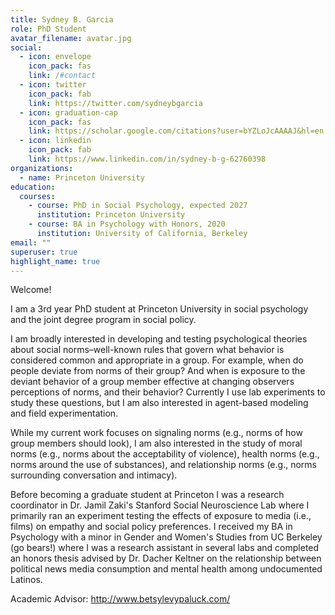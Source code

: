 ```yaml
---
title: Sydney B. Garcia
role: PhD Student
avatar_filename: avatar.jpg
social:
  - icon: envelope
    icon_pack: fas
    link: /#contact
  - icon: twitter
    icon_pack: fab
    link: https://twitter.com/sydneybgarcia
  - icon: graduation-cap
    icon_pack: fas
    link: https://scholar.google.com/citations?user=bYZLoJcAAAAJ&hl=en
  - icon: linkedin
    icon_pack: fab
    link: https://www.linkedin.com/in/sydney-b-g-62760398
organizations:
  - name: Princeton University
education:
  courses:
    - course: PhD in Social Psychology, expected 2027
      institution: Princeton University
    - course: BA in Psychology with Honors, 2020
      institution: University of California, Berkeley
email: ""
superuser: true
highlight_name: true
---
```

Welcome!

I am a 3rd year PhD student at Princeton University in social psychology and the joint degree program in social policy. 

I am broadly interested in developing and testing psychological theories about social norms–well-known rules that govern what behavior is considered common and appropriate in a group. For example, when do people deviate from norms of their group? And when is exposure to the deviant behavior of a group member effective at changing observers perceptions of norms, and their behavior? Currently I use lab experiments to study these questions, but I am also interested in agent-based modeling and field experimentation.

While my current work focuses on signaling norms (e.g., norms of how group members should look), I am also interested in the study of moral norms (e.g., norms about the acceptability of violence), health norms (e.g., norms around the use of substances), and relationship norms (e.g., norms surrounding conversation and intimacy). 

Before becoming a graduate student at Princeton I was a research coordinator in Dr. Jamil Zaki's Stanford Social Neuroscience Lab where I primarily ran an experiment testing the effects of exposure to media (i.e., films) on empathy and social policy preferences. I received my BA in Psychology with a minor in Gender and Women's Studies from UC Berkeley (go bears!) where I was a research assistant in several labs and completed an honors thesis advised by Dr. Dacher Keltner on the relationship between political news media consumption and mental health among undocumented Latinos. 

Academic Advisor: http://www.betsylevypaluck.com/ 
